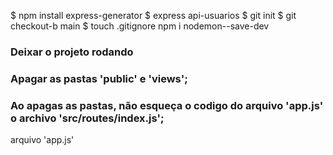 $ npm install express-generator 
$ express api-usuarios
$ git init
$ git checkout-b main 
$ touch .gitignore 
npm i nodemon--save-dev


### Deixar o projeto rodando 
### Apagar as pastas 'public' e 'views';

### Ao apagas as pastas, não esqueça o codigo do arquivo 'app.js' o archivo  'src/routes/index.js';
arquivo 'app.js'
``` Javascript
